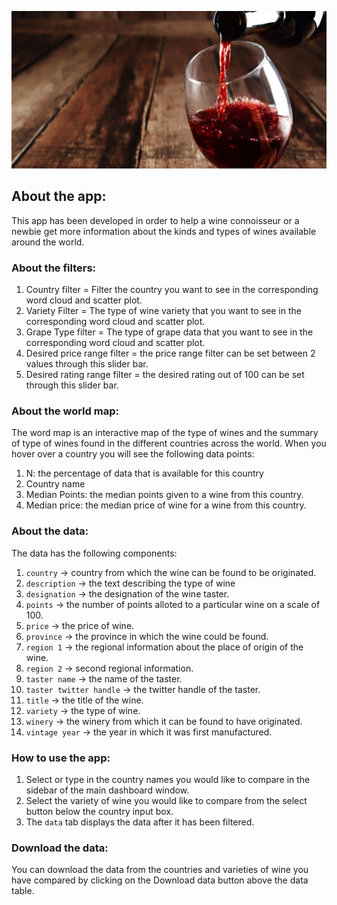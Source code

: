 ![](img/wine-image.jpg)

## About the app:

This app has been developed in order to help a wine connoisseur or a newbie get more information about the kinds and types of wines available around the world.

### About the filters:

1. Country filter = Filter the country you want to see in the corresponding word cloud and scatter plot.
2. Variety Filter = The type of wine variety that you want to see in the corresponding word cloud and scatter plot.
3. Grape Type filter = The type of grape data that you want to see in the corresponding word cloud and scatter plot.
2. Desired price range filter = the price range filter can be set between 2 values through this slider bar.
3. Desired rating range filter = the desired rating out of 100 can be set through this slider bar.

### About the world map:

The word map is an interactive map of the type of wines and the summary of type of wines found in the different countries across the world. When you hover over a country you will see the following data points:

1. N: the percentage of data that is available for this country
2. Country name
3. Median Points: the median points given to a wine from this country.
4. Median price: the median price of wine for a wine from this country.

### About the data:

The data has the following components:

1. `country` -> country from which the wine can be found to be originated.
2. `description` -> the text describing the type of wine
3. `designation` -> the designation of the wine taster.
4. `points` -> the number of points alloted to a particular wine on a scale of 100.
5. `price` -> the price of wine.
6. `province` -> the province in which the wine could be found.
7. `region 1` -> the regional information about the place of origin of the wine.
8. `region 2` -> second regional information.
9. `taster name` -> the name of the taster.
10. `taster twitter handle` -> the twitter handle of the taster.
11. `title` -> the title of the wine.
12. `variety` ->  the type of wine.
13. `winery` -> the winery from which it can be found to have originated.
14. `vintage year` -> the year in which it was first manufactured.


### How to use the app:

1. Select or type in the country names you would like to compare in the sidebar of the main dashboard window.
2. Select the variety of wine you would like to compare from the select button below the country input box.
3. The `data` tab displays the data after it has been filtered.

### Download the data:

You can download the data from the countries and varieties of wine you have compared by clicking on the Download data button above the data table.
